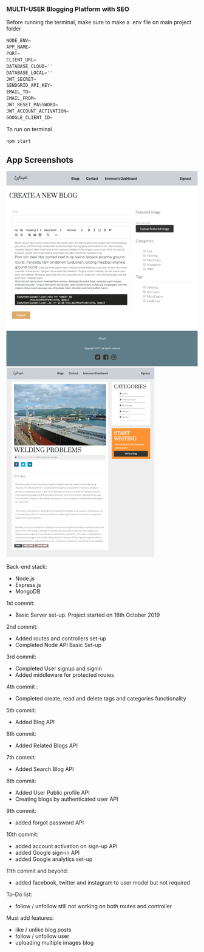 ### MULTI-USER Blogging Platform with SEO

Before running the terminal, make sure to make a .env file on main project folder

```js
NODE_ENV=
APP_NAME=
PORT=
CLIENT_URL=
DATABASE_CLOUD=''
DATABASE_LOCAL=''
JWT_SECRET=
SENDGRID_API_KEY=
EMAIL_TO=
EMAIL_FROM=
JWT_RESET_PASSWORD=
JWT_ACCOUNT_ACTIVATION=
GOOGLE_CLIENT_ID=
```

To run on terminal

```js
npm start
```

## App Screenshots

<img src="app3.png" alt="NodeJS Blogging" >
<img src="app5.png" alt="NodeJS Blogging" >

Back-end stack:

- Node.js
- Express.js
- MongoDB

1st commit:

- Basic Server set-up. Project started on 18th October 2019

2nd commit:

- Added routes and controllers set-up
- Completed Node API Basic Set-up

3rd commit:

- Completed User signup and signin
- Added middleware for protected routes

4th commit :

- Completed create, read and delete tags and categories functionality

5th commit:

- Added Blog API

6th commit:

- Added Related Blogs API

7th commit:

- Added Search Blog API

8th commit:

- Added User Public profile API
- Creating blogs by authenticated user API

9th commit:

- added forgot password API

10th commit:

- added account activation on sign-up API
- added Google sign-in API
- added Google analytics set-up

11th commit and beyond:

- added facebook, twitter and instagram to user model but not required

To-Do list:

- follow / unfollow still not working on both routes and controller

Must add features:

- like / unlike blog posts
- follow / unfollow user
- uploading multiple images blog
